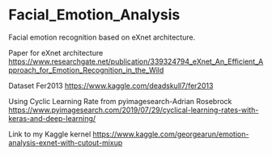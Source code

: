 # Facial_Emotion_Analysis
Facial emotion recognition based on eXnet architecture.


Paper for eXnet architecture https://www.researchgate.net/publication/339324794_eXnet_An_Efficient_Approach_for_Emotion_Recognition_in_the_Wild

Dataset Fer2013 https://www.kaggle.com/deadskull7/fer2013

Using Cyclic Learning Rate from pyimagesearch-Adrian Rosebrock https://www.pyimagesearch.com/2019/07/29/cyclical-learning-rates-with-keras-and-deep-learning/

Link to my Kaggle kernel https://www.kaggle.com/georgearun/emotion-analysis-exnet-with-cutout-mixup
